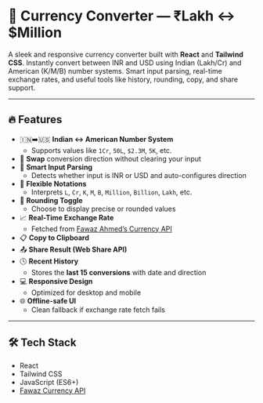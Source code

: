 # 💱 Currency Converter — ₹Lakh ↔ $Million

A sleek and responsive currency converter built with **React** and **Tailwind CSS**. Instantly convert between INR and USD using Indian (Lakh/Cr) and American (K/M/B) number systems. Smart input parsing, real-time exchange rates, and useful tools like history, rounding, copy, and share support.

---

## 🔥 Features

- 🇮🇳➡️🇺🇸 **Indian ↔ American Number System**
  - Supports values like `1Cr`, `50L`, `$2.3M`, `5K`, etc.
- 🔁 **Swap** conversion direction without clearing your input
- 🎯 **Smart Input Parsing**
  - Detects whether input is INR or USD and auto-configures direction
- 🧠 **Flexible Notations**
  - Interprets `L`, `Cr`, `K`, `M`, `B`, `Million`, `Billion`, `Lakh`, etc.
- 🔘 **Rounding Toggle**
  - Choose to display precise or rounded values
- 📈 **Real-Time Exchange Rate**
  - Fetched from [Fawaz Ahmed’s Currency API](https://github.com/fawazahmed0/currency-api)
- 📋 **Copy to Clipboard**
- 📤 **Share Result (Web Share API)**
- 🕓 **Recent History**
  - Stores the **last 15 conversions** with date and direction
- 💻 **Responsive Design**
  - Optimized for desktop and mobile
- 🌐 **Offline-safe UI**
  - Clean fallback if exchange rate fetch fails

---


## 🛠 Tech Stack

- React
- Tailwind CSS
- JavaScript (ES6+)
- [Fawaz Currency API](https://github.com/fawazahmed0/currency-api)
